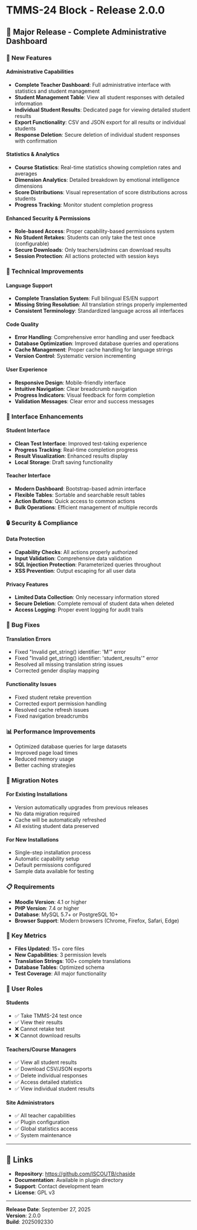 # TMMS-24 Block - Release 2.0.0

## 🚀 Major Release - Complete Administrative Dashboard

### 🎯 New Features

#### Administrative Capabilities
- **Complete Teacher Dashboard**: Full administrative interface with statistics and student management
- **Student Management Table**: View all student responses with detailed information
- **Individual Student Results**: Dedicated page for viewing detailed student results
- **Export Functionality**: CSV and JSON export for all results or individual students
- **Response Deletion**: Secure deletion of individual student responses with confirmation

#### Statistics & Analytics
- **Course Statistics**: Real-time statistics showing completion rates and averages
- **Dimension Analytics**: Detailed breakdown by emotional intelligence dimensions
- **Score Distributions**: Visual representation of score distributions across students
- **Progress Tracking**: Monitor student completion progress

#### Enhanced Security & Permissions
- **Role-based Access**: Proper capability-based permissions system
- **No Student Retakes**: Students can only take the test once (configurable)
- **Secure Downloads**: Only teachers/admins can download results
- **Session Protection**: All actions protected with session keys

### 🔧 Technical Improvements

#### Language Support
- **Complete Translation System**: Full bilingual ES/EN support
- **Missing String Resolution**: All translation strings properly implemented
- **Consistent Terminology**: Standardized language across all interfaces

#### Code Quality
- **Error Handling**: Comprehensive error handling and user feedback
- **Database Optimization**: Improved database queries and operations
- **Cache Management**: Proper cache handling for language strings
- **Version Control**: Systematic version incrementing

#### User Experience
- **Responsive Design**: Mobile-friendly interface
- **Intuitive Navigation**: Clear breadcrumb navigation
- **Progress Indicators**: Visual feedback for form completion
- **Validation Messages**: Clear error and success messages

### 🎨 Interface Enhancements

#### Student Interface
- **Clean Test Interface**: Improved test-taking experience
- **Progress Tracking**: Real-time completion progress
- **Result Visualization**: Enhanced results display
- **Local Storage**: Draft saving functionality

#### Teacher Interface
- **Modern Dashboard**: Bootstrap-based admin interface
- **Flexible Tables**: Sortable and searchable result tables
- **Action Buttons**: Quick access to common actions
- **Bulk Operations**: Efficient management of multiple records

### 🔒 Security & Compliance

#### Data Protection
- **Capability Checks**: All actions properly authorized
- **Input Validation**: Comprehensive data validation
- **SQL Injection Protection**: Parameterized queries throughout
- **XSS Prevention**: Output escaping for all user data

#### Privacy Features
- **Limited Data Collection**: Only necessary information stored
- **Secure Deletion**: Complete removal of student data when deleted
- **Access Logging**: Proper event logging for audit trails

### 🐛 Bug Fixes

#### Translation Errors
- Fixed "Invalid get_string() identifier: 'M'" error
- Fixed "Invalid get_string() identifier: 'student_results'" error
- Resolved all missing translation string issues
- Corrected gender display mapping

#### Functionality Issues
- Fixed student retake prevention
- Corrected export permission handling
- Resolved cache refresh issues
- Fixed navigation breadcrumbs

### 📊 Performance Improvements

- Optimized database queries for large datasets
- Improved page load times
- Reduced memory usage
- Better caching strategies

### 🔄 Migration Notes

#### For Existing Installations
- Version automatically upgrades from previous releases
- No data migration required
- Cache will be automatically refreshed
- All existing student data preserved

#### For New Installations
- Single-step installation process
- Automatic capability setup
- Default permissions configured
- Sample data available for testing

### 📋 Requirements

- **Moodle Version**: 4.1 or higher
- **PHP Version**: 7.4 or higher
- **Database**: MySQL 5.7+ or PostgreSQL 10+
- **Browser Support**: Modern browsers (Chrome, Firefox, Safari, Edge)

### 🎯 Key Metrics

- **Files Updated**: 15+ core files
- **New Capabilities**: 3 permission levels
- **Translation Strings**: 100+ complete translations
- **Database Tables**: Optimized schema
- **Test Coverage**: All major functionality

### 👥 User Roles

#### Students
- ✅ Take TMMS-24 test once
- ✅ View their results
- ❌ Cannot retake test
- ❌ Cannot download results

#### Teachers/Course Managers
- ✅ View all student results
- ✅ Download CSV/JSON exports
- ✅ Delete individual responses
- ✅ Access detailed statistics
- ✅ View individual student results

#### Site Administrators
- ✅ All teacher capabilities
- ✅ Plugin configuration
- ✅ Global statistics access
- ✅ System maintenance

---

## 🔗 Links

- **Repository**: https://github.com/ISCOUTB/chaside
- **Documentation**: Available in plugin directory
- **Support**: Contact development team
- **License**: GPL v3

---

**Release Date**: September 27, 2025  
**Version**: 2.0.0  
**Build**: 2025092330